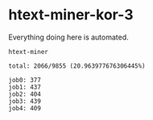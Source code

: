 # htext-miner-kor-3

Everything doing here is automated.

```
htext-miner

total: 2066/9855 (20.963977676306445%)

job0: 377
job1: 437
job2: 404
job3: 439
job4: 409
```